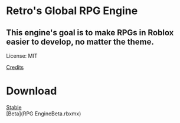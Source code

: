 # Retro's Global RPG Engine
## This engine's goal is to make RPGs in Roblox easier to develop, no matter the theme.

License: MIT

[Credits](credits.md)<br>

# Download

[Stable](OpenSourceEngine.rbxmx)<br>
[Beta](RPG EngineBeta.rbxmx)

